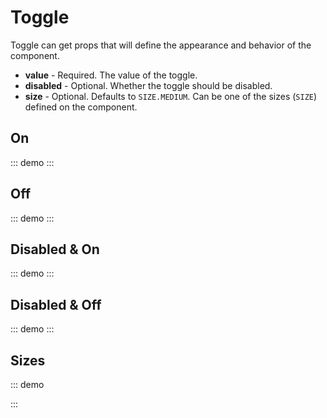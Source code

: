 # Toggle

Toggle can get props that will define the appearance and behavior of the component.

- **value** - Required. The value of the toggle.
- **disabled** - Optional. Whether the toggle should be disabled.
- **size** - Optional. Defaults to `SIZE.MEDIUM`. Can be one of the sizes (`SIZE`) defined on the component.

<script>
import SwToggle, { SIZE } from '../../src/components/Toggle/SwToggle';
export default {
  components: { SwToggle },
  setup() {
    return { SIZE }
  }
}
</script>

## On

::: demo
<sw-toggle :value="true" />
:::

## Off

::: demo
<sw-toggle :value="false" />
:::

## Disabled & On

::: demo
<sw-toggle :value="true" disabled />
:::

## Disabled & Off

::: demo
<sw-toggle :value="false" disabled />
:::

## Sizes

::: demo

<div style="display: flex; justify-content: space-between; align-items: center" >
    <sw-toggle :value="true" :size="SIZE.LARGE" />
    <sw-toggle :value="true" :size="SIZE.MEDIUM" />
    <sw-toggle :value="true" :size="SIZE.SMALL" />
    <sw-toggle :value="true" :size="SIZE.XSMALL" />
</div>
:::
